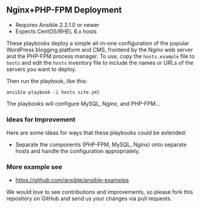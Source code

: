 ## Nginx+PHP-FPM Deployment

- Requires Ansible 2.2.1.0 or newer
- Expects CentOS/RHEL 6.x hosts

These playbooks deploy a simple all-in-one configuration of the popular
WordPress blogging platform and CMS, frontend by the Nginx web server and the
PHP-FPM process manager. To use, copy the `hosts.example` file to `hosts` and 
edit the `hosts` inventory file to include the names or URLs of the servers
you want to deploy.

Then run the playbook, like this:

	ansible-playbook -i hosts site.yml

The playbooks will configure MySQL, Nginx, and PHP-FPM...

### Ideas for Improvement

Here are some ideas for ways that these playbooks could be extended:

- Separate the components (PHP-FPM, MySQL, Nginx) onto separate hosts and 
handle the configuration appropriately.

### More example see
- https://github.com/ansible/ansible-examples

We would love to see contributions and improvements, so please fork this
repository on GitHub and send us your changes via pull requests.
